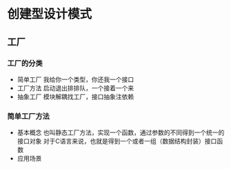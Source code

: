# 创建型设计模式

## 工厂

### 工厂的分类
- 简单工厂
我给你一个类型，你还我一个接口
- 工厂方法
启动退出排排队，一个接着一个来
- 抽象工厂
模块解耦找工厂，接口抽象注依赖

### 简单工厂方法
- 基本概念
也叫静态工厂方法，实现一个函数，通过参数的不同得到一个统一的接口对象
对于C语言来说，也就是得到一个或者一组（数据结构封装）接口函数
- 应用场景
